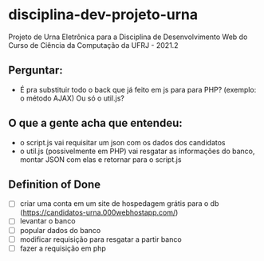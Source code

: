 # disciplina-dev-projeto-urna
Projeto de Urna Eletrônica para a Disciplina de Desenvolvimento Web do Curso de Ciência da Computação da UFRJ - 2021.2



## Perguntar:
* É pra substituir todo o back que já feito em js para para PHP? (exemplo: o método AJAX) Ou só o util.js?


## O que a gente acha que entendeu:
* o script.js vai requisitar um json com os dados dos candidatos
* o util.js (possivelmente em PHP) vai resgatar as informações do banco, montar JSON com elas e retornar para o script.js

## Definition of Done
* [ ] criar uma conta em um site de hospedagem grátis para o db (https://candidatos-urna.000webhostapp.com/)
* [ ] levantar o banco
* [ ] popular dados do banco
* [ ] modificar requisição para resgatar a partir banco
* [ ] fazer a requisição em php
